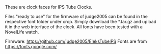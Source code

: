 These are clock faces for IPS Tube Clocks. 

Files "ready to use" for the firmware of judge2005 can be found in the respective font folder under crop. Simply download the *.tar.gz and upload it in the web interface of the clock. All fonts have been tested with a NovelLife watch.

Firmware: https://github.com/judge2005/EleksTubeIPS
Fonts are from https://fonts.google.com/
